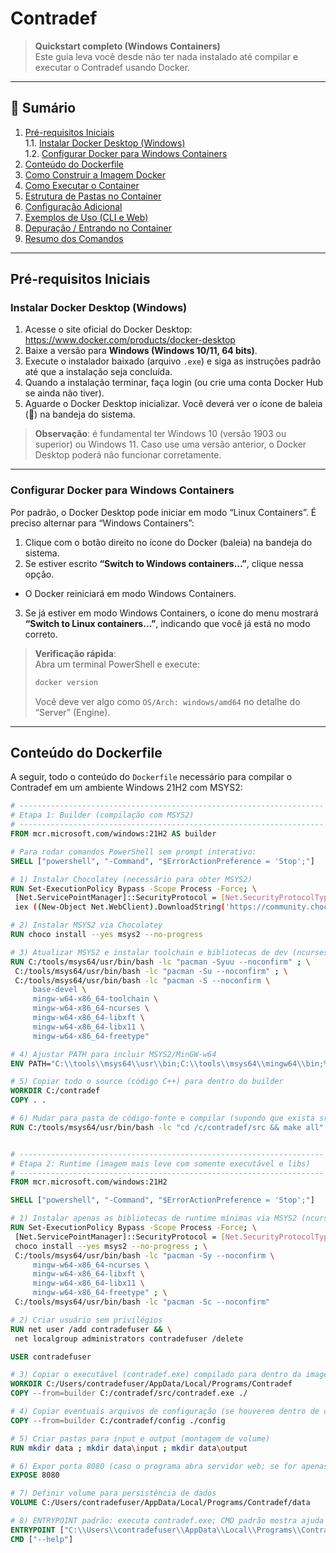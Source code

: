 # Contradef

> **Quickstart completo (Windows Containers)**  
> Este guia leva você desde não ter nada instalado até compilar e executar o Contradef usando Docker.

---

## 📖 Sumário

1. [Pré-requisitos Iniciais](#pré-requisitos-iniciais)  
   1.1. [Instalar Docker Desktop (Windows)](#instalar-docker-desktop-windows)  
   1.2. [Configurar Docker para Windows Containers](#configurar-docker-para-windows-containers)  
2. [Conteúdo do Dockerfile](#conteúdo-do-dockerfile)  
3. [Como Construir a Imagem Docker](#como-construir-a-imagem-docker)  
4. [Como Executar o Container](#como-executar-o-container)  
5. [Estrutura de Pastas no Container](#estrutura-de-pastas-no-container)  
6. [Configuração Adicional](#configuração-adicional)  
7. [Exemplos de Uso (CLI e Web)](#exemplos-de-uso-cli-e-web)  
8. [Depuração / Entrando no Container](#depuração--entrando-no-container)  
9. [Resumo dos Comandos](#resumo-dos-comandos)  

---

## Pré-requisitos Iniciais

### Instalar Docker Desktop (Windows)

1. Acesse o site oficial do Docker Desktop:  
https://www.docker.com/products/docker-desktop
2. Baixe a versão para **Windows (Windows 10/11, 64 bits)**.  
3. Execute o instalador baixado (arquivo `.exe`) e siga as instruções padrão até que a instalação seja concluída.  
4. Quando a instalação terminar, faça login (ou crie uma conta Docker Hub se ainda não tiver).  
5. Aguarde o Docker Desktop inicializar. Você deverá ver o ícone de baleia (🐳) na bandeja do sistema.

> **Observação**: é fundamental ter Windows 10 (versão 1903 ou superior) ou Windows 11. Caso use uma versão anterior, o Docker Desktop poderá não funcionar corretamente.

---

### Configurar Docker para Windows Containers

Por padrão, o Docker Desktop pode iniciar em modo “Linux Containers”. É preciso alternar para “Windows Containers”:

1. Clique com o botão direito no ícone do Docker (baleia) na bandeja do sistema.  
2. Se estiver escrito **“Switch to Windows containers…”**, clique nessa opção.  
- O Docker reiniciará em modo Windows Containers.  
3. Se já estiver em modo Windows Containers, o ícone do menu mostrará **“Switch to Linux containers…”**, indicando que você já está no modo correto.

> **Verificação rápida**:  
> Abra um terminal PowerShell e execute:  
> ```powershell
> docker version
> ```  
> Você deve ver algo como `OS/Arch: windows/amd64` no detalhe do “Server” (Engine).

---

## Conteúdo do Dockerfile

A seguir, todo o conteúdo do `Dockerfile` necessário para compilar o Contradef em um ambiente Windows 21H2 com MSYS2:

```dockerfile
# --------------------------------------------------------------------
# Etapa 1: Builder (compilação com MSYS2)
# --------------------------------------------------------------------
FROM mcr.microsoft.com/windows:21H2 AS builder

# Para rodar comandos PowerShell sem prompt interativo:
SHELL ["powershell", "-Command", "$ErrorActionPreference = 'Stop';"]

# 1) Instalar Chocolatey (necessário para obter MSYS2)
RUN Set-ExecutionPolicy Bypass -Scope Process -Force; \
 [Net.ServicePointManager]::SecurityProtocol = [Net.SecurityProtocolType]::Tls12; \
 iex ((New-Object Net.WebClient).DownloadString('https://community.chocolatey.org/install.ps1'))

# 2) Instalar MSYS2 via Chocolatey
RUN choco install --yes msys2 --no-progress

# 3) Atualizar MSYS2 e instalar toolchain e bibliotecas de dev (ncursesw, X11, Xft, freetype)
RUN C:/tools/msys64/usr/bin/bash -lc "pacman -Syuu --noconfirm" ; \
 C:/tools/msys64/usr/bin/bash -lc "pacman -Su --noconfirm" ; \
 C:/tools/msys64/usr/bin/bash -lc "pacman -S --noconfirm \
     base-devel \
     mingw-w64-x86_64-toolchain \
     mingw-w64-x86_64-ncurses \
     mingw-w64-x86_64-libxft \
     mingw-w64-x86_64-libx11 \
     mingw-w64-x86_64-freetype"

# 4) Ajustar PATH para incluir MSYS2/MinGW-w64
ENV PATH="C:\\tools\\msys64\\usr\\bin;C:\\tools\\msys64\\mingw64\\bin;%PATH%"

# 5) Copiar todo o source (código C++) para dentro do builder
WORKDIR C:/contradef
COPY . .

# 6) Mudar para pasta de código-fonte e compilar (supondo que exista src/Makefile)
RUN C:/tools/msys64/usr/bin/bash -lc "cd /c/contradef/src && make all"


# --------------------------------------------------------------------
# Etapa 2: Runtime (imagem mais leve com somente executável e libs)
# --------------------------------------------------------------------
FROM mcr.microsoft.com/windows:21H2

SHELL ["powershell", "-Command", "$ErrorActionPreference = 'Stop';"]

# 1) Instalar apenas as bibliotecas de runtime mínimas via MSYS2 (ncurses, X11, Xft, freetype)
RUN Set-ExecutionPolicy Bypass -Scope Process -Force; \
 [Net.ServicePointManager]::SecurityProtocol = [Net.SecurityProtocolType]::Tls12; \
 choco install --yes msys2 --no-progress ; \
 C:/tools/msys64/usr/bin/bash -lc "pacman -Sy --noconfirm \
     mingw-w64-x86_64-ncurses \
     mingw-w64-x86_64-libxft \
     mingw-w64-x86_64-libx11 \
     mingw-w64-x86_64-freetype" ; \
 C:/tools/msys64/usr/bin/bash -lc "pacman -Sc --noconfirm"

# 2) Criar usuário sem privilégios
RUN net user /add contradefuser && \
 net localgroup administrators contradefuser /delete

USER contradefuser

# 3) Copiar o executável (contradef.exe) compilado para dentro da imagem final
WORKDIR C:/Users/contradefuser/AppData/Local/Programs/Contradef
COPY --from=builder C:/contradef/src/contradef.exe ./

# 4) Copiar eventuais arquivos de configuração (se houverem dentro de config/)
COPY --from=builder C:/contradef/config ./config

# 5) Criar pastas para input e output (montagem de volume)
RUN mkdir data ; mkdir data\input ; mkdir data\output

# 6) Expor porta 8080 (caso o programa abra servidor web; se for apenas CLI, pode omitir esta linha)
EXPOSE 8080

# 7) Definir volume para persistência de dados
VOLUME C:/Users/contradefuser/AppData/Local/Programs/Contradef/data

# 8) ENTRYPOINT padrão: executa contradef.exe; CMD padrão mostra ajuda
ENTRYPOINT ["C:\\Users\\contradefuser\\AppData\\Local\\Programs\\Contradef\\contradef.exe"]
CMD ["--help"]
